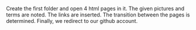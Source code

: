 Create the first folder and open 4 html pages in it. The given pictures and terms are noted. The links are inserted. The transition between the pages is determined. Finally, we redirect to our github account.